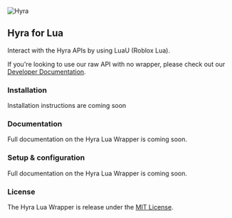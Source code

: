 ![Hyra](https://uploads-ssl.webflow.com/5f4e7c93c41edfe1f348daf3/5f4e82aeb6d6cf9e9eddb44e_Asset%202.png)
## Hyra for Lua
Interact with the Hyra APIs by using LuaU (Roblox Lua). 

If you're looking to use our raw API with no wrapper, please check out our [Developer Documentation](https://docs.hyra.io).

### Installation
Installation instructions are coming soon

### Documentation
Full documentation on the Hyra Lua Wrapper is coming soon.

### Setup & configuration
Full documentation on the Hyra Lua Wrapper is coming soon.

### License
The Hyra Lua Wrapper is release under the [MIT License](LICENSE). 
